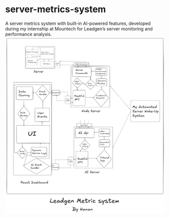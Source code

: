 # server-metrics-system
A server metrics system with built-in AI-powered features, developed during my internship at Mountech for Leadgen’s server monitoring and performance analysis.
![System Model](./Leadgen-metrics-model.png)
